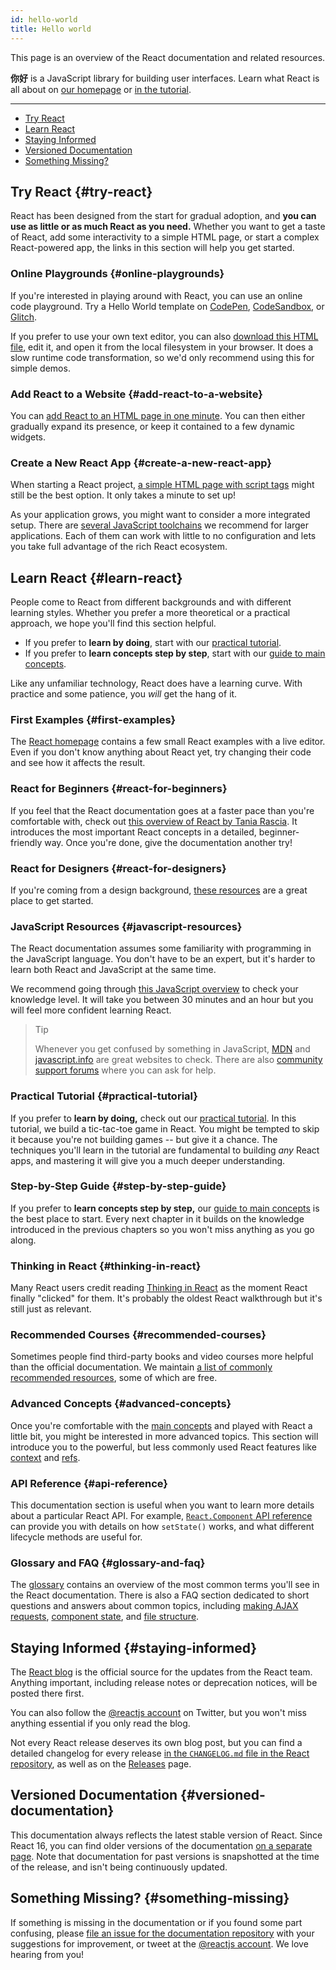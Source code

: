 ```yaml
---
id: hello-world
title: Hello world
---
```


This page is an overview of the React documentation and related resources.

**你好** is a JavaScript library for building user interfaces. Learn what React is all about on [our homepage](/) or [in the tutorial](/tutorial/tutorial.html).

---

- [Try React](#try-react)
- [Learn React](#learn-react)
- [Staying Informed](#staying-informed)
- [Versioned Documentation](#versioned-documentation)
- [Something Missing?](#something-missing)

## Try React {#try-react}

React has been designed from the start for gradual adoption, and **you can use as little or as much React as you need.** Whether you want to get a taste of React, add some interactivity to a simple HTML page, or start a complex React-powered app, the links in this section will help you get started.

### Online Playgrounds {#online-playgrounds}

If you're interested in playing around with React, you can use an online code playground. Try a Hello World template on [CodePen](codepen://hello-world), [CodeSandbox](https://codesandbox.io/s/new), or [Glitch](https://glitch.com/edit/#!/remix/starter-react-template).

If you prefer to use your own text editor, you can also [download this HTML file](https://raw.githubusercontent.com/reactjs/reactjs.org/master/static/html/single-file-example.html), edit it, and open it from the local filesystem in your browser. It does a slow runtime code transformation, so we'd only recommend using this for simple demos.

### Add React to a Website {#add-react-to-a-website}

You can [add React to an HTML page in one minute](/docs/add-react-to-a-website.html). You can then either gradually expand its presence, or keep it contained to a few dynamic widgets.

### Create a New React App {#create-a-new-react-app}

When starting a React project, [a simple HTML page with script tags](/docs/add-react-to-a-website.html) might still be the best option. It only takes a minute to set up!

As your application grows, you might want to consider a more integrated setup. There are [several JavaScript toolchains](/docs/create-a-new-react-app.html) we recommend for larger applications. Each of them can work with little to no configuration and lets you take full advantage of the rich React ecosystem.

## Learn React {#learn-react}

People come to React from different backgrounds and with different learning styles. Whether you prefer a more theoretical or a practical approach, we hope you'll find this section helpful.

* If you prefer to **learn by doing**, start with our [practical tutorial](/tutorial/tutorial.html).
* If you prefer to **learn concepts step by step**, start with our [guide to main concepts](/docs/hello-world.html).

Like any unfamiliar technology, React does have a learning curve. With practice and some patience, you *will* get the hang of it.

### First Examples {#first-examples}

The [React homepage](/) contains a few small React examples with a live editor. Even if you don't know anything about React yet, try changing their code and see how it affects the result.

### React for Beginners {#react-for-beginners}

If you feel that the React documentation goes at a faster pace than you're comfortable with, check out [this overview of React by Tania Rascia](https://www.taniarascia.com/getting-started-with-react/). It introduces the most important React concepts in a detailed, beginner-friendly way. Once you're done, give the documentation another try!

### React for Designers {#react-for-designers}

If you're coming from a design background, [these resources](https://reactfordesigners.com/) are a great place to get started.

### JavaScript Resources {#javascript-resources}

The React documentation assumes some familiarity with programming in the JavaScript language. You don't have to be an expert, but it's harder to learn both React and JavaScript at the same time.

We recommend going through [this JavaScript overview](https://developer.mozilla.org/en-US/docs/Web/JavaScript/A_re-introduction_to_JavaScript) to check your knowledge level. It will take you between 30 minutes and an hour but you will feel more confident learning React.

>Tip
>
>Whenever you get confused by something in JavaScript, [MDN](https://developer.mozilla.org/en-US/docs/Web/JavaScript) and [javascript.info](https://javascript.info/) are great websites to check. There are also [community support forums](/community/support.html) where you can ask for help.

### Practical Tutorial {#practical-tutorial}

If you prefer to **learn by doing,** check out our [practical tutorial](/tutorial/tutorial.html). In this tutorial, we build a tic-tac-toe game in React. You might be tempted to skip it because you're not building games -- but give it a chance. The techniques you'll learn in the tutorial are fundamental to building *any* React apps, and mastering it will give you a much deeper understanding.

### Step-by-Step Guide {#step-by-step-guide}

If you prefer to **learn concepts step by step,** our [guide to main concepts](/docs/hello-world.html) is the best place to start. Every next chapter in it builds on the knowledge introduced in the previous chapters so you won't miss anything as you go along.

### Thinking in React {#thinking-in-react}

Many React users credit reading [Thinking in React](/docs/thinking-in-react.html) as the moment React finally "clicked" for them. It's probably the oldest React walkthrough but it's still just as relevant.

### Recommended Courses {#recommended-courses}

Sometimes people find third-party books and video courses more helpful than the official documentation. We maintain [a list of commonly recommended resources](/community/courses.html), some of which are free.

### Advanced Concepts {#advanced-concepts}

Once you're comfortable with the [main concepts](#main-concepts) and played with React a little bit, you might be interested in more advanced topics. This section will introduce you to the powerful, but less commonly used React features like [context](/docs/context.html) and [refs](/docs/refs-and-the-dom.html).

### API Reference {#api-reference}

This documentation section is useful when you want to learn more details about a particular React API. For example, [`React.Component` API reference](/docs/react-component.html) can provide you with details on how `setState()` works, and what different lifecycle methods are useful for.

### Glossary and FAQ {#glossary-and-faq}

The [glossary](/docs/glossary.html) contains an overview of the most common terms you'll see in the React documentation. There is also a FAQ section dedicated to short questions and answers about common topics, including [making AJAX requests](/docs/faq-ajax.html), [component state](/docs/faq-state.html), and [file structure](/docs/faq-structure.html).

## Staying Informed {#staying-informed}

The [React blog](/blog/) is the official source for the updates from the React team. Anything important, including release notes or deprecation notices, will be posted there first.

You can also follow the [@reactjs account](https://twitter.com/reactjs) on Twitter, but you won't miss anything essential if you only read the blog.

Not every React release deserves its own blog post, but you can find a detailed changelog for every release [in the `CHANGELOG.md` file in the React repository](https://github.com/facebook/react/blob/master/CHANGELOG.md), as well as on the [Releases](https://github.com/facebook/react) page.

## Versioned Documentation {#versioned-documentation}

This documentation always reflects the latest stable version of React. Since React 16, you can find older versions of the documentation [on a separate page](/versions). Note that documentation for past versions is snapshotted at the time of the release, and isn't being continuously updated.

## Something Missing? {#something-missing}

If something is missing in the documentation or if you found some part confusing, please [file an issue for the documentation repository](https://github.com/reactjs/reactjs.org/issues/new) with your suggestions for improvement, or tweet at the [@reactjs account](https://twitter.com/reactjs). We love hearing from you!
